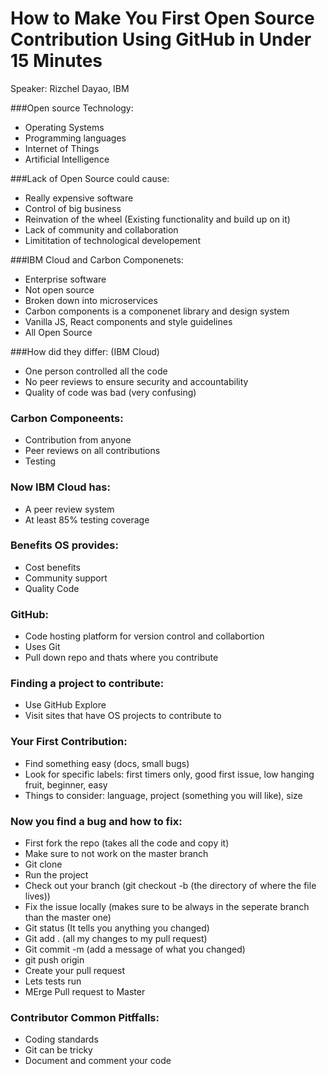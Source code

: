 # How to Make You First Open Source Contribution Using GitHub in Under 15 Minutes
Speaker: Rizchel Dayao, IBM

###Open source Technology:
* Operating Systems
* Programming languages 
* Internet of Things
* Artificial Intelligence

###Lack of Open Source could cause:
* Really expensive software
* Control of big business 
* Reinvation of the wheel (Existing functionality and build up on it)
* Lack of community and collaboration
* Limititation of technological developement

###IBM Cloud and Carbon Componenets:
* Enterprise software
* Not open source
* Broken down into microservices 
* Carbon components is a componenet library and design system
* Vanilla JS, React components and style guidelines
* All Open Source

###How did they differ: (IBM Cloud)
* One person controlled all the code
* No peer reviews to ensure security and accountability
* Quality of code was bad (very confusing)

### Carbon Componeents:
* Contribution from anyone
* Peer reviews on all contributions
* Testing

### Now IBM Cloud has:
* A peer review system
* At least 85% testing coverage

### Benefits OS provides:
* Cost benefits 
* Community support
* Quality Code

### GitHub:
* Code hosting platform for version control and collabortion
* Uses Git
* Pull down repo and thats where you contribute 

### Finding a project to contribute:
*  Use GitHub Explore
* Visit sites that have OS projects to contribute to

### Your First Contribution:
* Find something easy (docs, small bugs)
* Look for specific labels: first timers only, good first issue, low hanging fruit, beginner, easy
* Things to consider: language, project (something you will like), size

### Now you find a bug and how to fix:
* First fork the repo (takes all the code and copy it)
* Make sure to not work on the master branch
* Git clone 
* Run the project 
* Check out your branch (git checkout -b (the directory of where the file lives))
* Fix the issue locally (makes sure to be always in the seperate branch than the master one)
* Git status (It tells you anything you changed)
* Git add . (all my changes to my pull request)
* Git commit -m (add a message of what you changed)
* git push origin
* Create your pull request 
* Lets tests run
* MErge Pull request to Master

### Contributor Common Pitffalls:
* Coding standards
* Git can be tricky
* Document and comment your code
